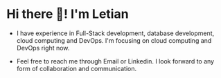 # Hi there 👋! I'm Letian
- I have experience in Full-Stack development, database development, cloud computing and DevOps. I'm focusing on cloud computing and DevOps right now.

- Feel free to reach me through Email or Linkedin. I look forward to any form of collaboration and communication.

<!---
RealAvocado/RealAvocado is a ✨ special ✨ repository because its `README.md` (this file) appears on your GitHub profile.
You can click the Preview link to take a look at your changes.
--->
